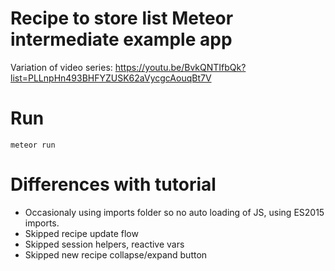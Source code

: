 # Recipe to store list Meteor intermediate example app

Variation of video series: https://youtu.be/BvkQNTIfbQk?list=PLLnpHn493BHFYZUSK62aVycgcAouqBt7V

# Run

`meteor run`

# Differences with tutorial
* Occasionaly using imports folder so no auto loading of JS, using ES2015 imports.
* Skipped recipe update flow
* Skipped session helpers, reactive vars
* Skipped new recipe collapse/expand button